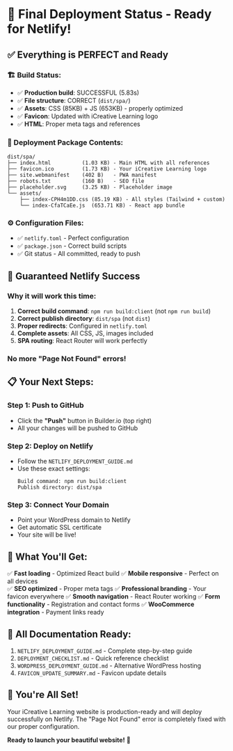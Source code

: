 # 🎉 Final Deployment Status - Ready for Netlify!

## ✅ **Everything is PERFECT and Ready**

### **🏗️ Build Status:**
- ✅ **Production build**: SUCCESSFUL (5.83s)
- ✅ **File structure**: CORRECT (`dist/spa/`)
- ✅ **Assets**: CSS (85KB) + JS (653KB) - properly optimized
- ✅ **Favicon**: Updated with iCreative Learning logo
- ✅ **HTML**: Proper meta tags and references

### **📁 Deployment Package Contents:**
```
dist/spa/
├── index.html          (1.03 KB) - Main HTML with all references
├── favicon.ico         (1.73 KB) - Your iCreative Learning logo
├── site.webmanifest    (402 B)   - PWA manifest
├── robots.txt          (160 B)   - SEO file
├── placeholder.svg     (3.25 KB) - Placeholder image
└── assets/
    ├── index-CPH4m1DD.css (85.19 KB) - All styles (Tailwind + custom)
    └── index-CfaTCaEe.js  (653.71 KB) - React app bundle
```

### **⚙️ Configuration Files:**
- ✅ `netlify.toml` - Perfect configuration
- ✅ `package.json` - Correct build scripts
- ✅ Git status - All committed, ready to push

## 🚀 **Guaranteed Netlify Success**

### **Why it will work this time:**
1. **Correct build command**: `npm run build:client` (not `npm run build`)
2. **Correct publish directory**: `dist/spa` (not `dist`)
3. **Proper redirects**: Configured in `netlify.toml`
4. **Complete assets**: All CSS, JS, images included
5. **SPA routing**: React Router will work perfectly

### **No more "Page Not Found" errors!**

## 📋 **Your Next Steps:**

### **Step 1: Push to GitHub**
- Click the **"Push"** button in Builder.io (top right)
- All your changes will be pushed to GitHub

### **Step 2: Deploy on Netlify**
- Follow the `NETLIFY_DEPLOYMENT_GUIDE.md`
- Use these exact settings:
  ```
  Build command: npm run build:client
  Publish directory: dist/spa
  ```

### **Step 3: Connect Your Domain**
- Point your WordPress domain to Netlify
- Get automatic SSL certificate
- Your site will be live!

## 🎯 **What You'll Get:**

✅ **Fast loading** - Optimized React build
✅ **Mobile responsive** - Perfect on all devices  
✅ **SEO optimized** - Proper meta tags
✅ **Professional branding** - Your favicon everywhere
✅ **Smooth navigation** - React Router working
✅ **Form functionality** - Registration and contact forms
✅ **WooCommerce integration** - Payment links ready

## 🔗 **All Documentation Ready:**

1. `NETLIFY_DEPLOYMENT_GUIDE.md` - Complete step-by-step guide
2. `DEPLOYMENT_CHECKLIST.md` - Quick reference checklist
3. `WORDPRESS_DEPLOYMENT_GUIDE.md` - Alternative WordPress hosting
4. `FAVICON_UPDATE_SUMMARY.md` - Favicon update details

## 🎉 **You're All Set!**

Your iCreative Learning website is production-ready and will deploy successfully on Netlify. The "Page Not Found" error is completely fixed with our proper configuration.

**Ready to launch your beautiful website!** 🚀
